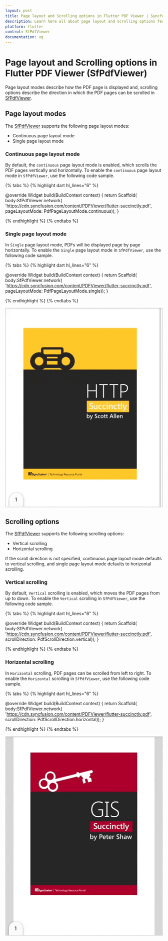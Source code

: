 ```yaml
---
layout: post
title: Page layout and Scrolling options in Flutter PDF Viewer | Syncfusion
description: Learn here all about page layout and scrolling options feature of Syncfusion Flutter PDF Viewer (SfPdfViewer) widget and more.
platform: flutter
control: SfPdfViewer
documentation: ug
---
```


# Page layout and Scrolling options in Flutter PDF Viewer (SfPdfViewer)

Page layout modes describe how the PDF page is displayed and, scrolling options describe the direction in which the PDF pages can be scrolled in [SfPdfViewer](https://pub.dev/documentation/syncfusion_flutter_pdfviewer/latest/pdfviewer/SfPdfViewer-class.html).

## Page layout modes

The [SfPdfViewer](https://pub.dev/documentation/syncfusion_flutter_pdfviewer/latest/pdfviewer/SfPdfViewer-class.html) supports the following page layout modes:

* Continuous page layout mode
* Single page layout mode

### Continuous page layout mode

By default, the `continuous` page layout mode is enabled, which scrolls the PDF pages vertically and horizontally. To enable the `continuous` page layout mode in `SfPdfViewer`, use the following code sample.

{% tabs %}
{% highlight dart hl_lines="6" %}

@override
Widget build(BuildContext context) {
  return Scaffold(
      body:SfPdfViewer.network(
              'https://cdn.syncfusion.com/content/PDFViewer/flutter-succinctly.pdf',
              pageLayoutMode: PdfPageLayoutMode.continuous));
}

{% endhighlight %}
{% endtabs %}

### Single page layout mode

In `Single` page layout mode, PDFs will be displayed page by page horizontally. To enable the `Single` page layout mode in `SfPdfViewer`, use the following code sample.

{% tabs %}
{% highlight dart hl_lines="6" %}

@override
Widget build(BuildContext context) {
  return Scaffold(
      body:SfPdfViewer.network(
              'https://cdn.syncfusion.com/content/PDFViewer/flutter-succinctly.pdf',
              pageLayoutMode: PdfPageLayoutMode.single));
}

{% endhighlight %}
{% endtabs %}

![Single page layout mode in Flutter PDF Viewer.](images/page-layout-and-scroll-direction/flutter-pdf-viewer-page-by-page.gif)

## Scrolling options

The [SfPdfViewer](https://pub.dev/documentation/syncfusion_flutter_pdfviewer/latest/pdfviewer/SfPdfViewer-class.html) supports the following scrolling options:

* Vertical scrolling
* Horizontal scrolling

If the scroll direction is not specified, continuous page layout mode defaults to vertical scrolling, and single page layout mode defaults to horizontal scrolling.

### Vertical scrolling

By default, `Vertical` scrolling is enabled, which moves the PDF pages from up to down. To enable the `Vertical` scrolling in `SfPdfViewer`, use the following code sample.

{% tabs %}
{% highlight dart hl_lines="6" %}

@override
Widget build(BuildContext context) {
  return Scaffold(
      body:SfPdfViewer.network(
              'https://cdn.syncfusion.com/content/PDFViewer/flutter-succinctly.pdf',
              scrollDirection: PdfScrollDirection.vertical));
}

{% endhighlight %}
{% endtabs %}

### Horizontal scrolling

In `Horizontal` scrolling, PDF pages can be scrolled from left to right. To enable the `Horizontal` scrolling in `SfPdfViewer`, use the following code sample.

{% tabs %}
{% highlight dart hl_lines="6" %}

@override
Widget build(BuildContext context) {
  return Scaffold(
      body:SfPdfViewer.network(
              'https://cdn.syncfusion.com/content/PDFViewer/flutter-succinctly.pdf',
              scrollDirection: PdfScrollDirection.horizontal));
}

{% endhighlight %}
{% endtabs %}

![Horizontal scrolling in Flutter PDF Viewer.](images/page-layout-and-scroll-direction/flutter-pdf-viewer-horizontal-scrolling.gif)
